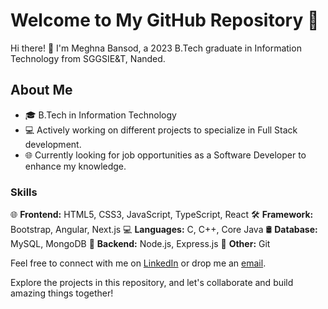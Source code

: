 # Welcome to My GitHub Repository 🚀

Hi there! 👋 I'm Meghna Bansod, a 2023 B.Tech graduate in Information Technology from SGGSIE&T, Nanded.

## About Me

- 🎓 B.Tech in Information Technology
- 💻 Actively working on different projects to specialize in Full Stack development.
- 🌐 Currently looking for job opportunities as a Software Developer to enhance my knowledge.

### Skills

🌐 **Frontend:** HTML5, CSS3, JavaScript, TypeScript, React
🛠️ **Framework:** Bootstrap, Angular, Next.js
💻 **Languages:** C, C++, Core Java
🛢️ **Database:** MySQL, MongoDB
🚀 **Backend:** Node.js, Express.js
🔧 **Other:** Git

Feel free to connect with me on [LinkedIn](https://www.linkedin.com/in/meghnabansod/) or drop me an [email](mailto:meghnabansod26@gmail.com).

Explore the projects in this repository, and let's collaborate and build amazing things together!
